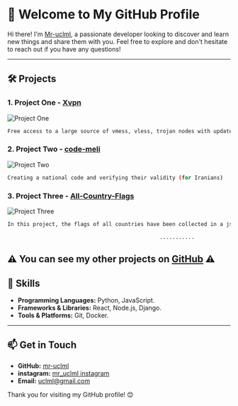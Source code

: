 # 🌟 Welcome to My GitHub Profile
Hi there! I'm [Mr-uclml](https://github.com/mr-uclml), a passionate developer looking to discover and learn new things and share them with you. Feel free to explore and don't hesitate to reach out if you have any questions!

---

## 🛠️ Projects

### 1. Project One - [Xvpn](https://github.com/mr-uclml/xvpn)
![Project One](https://img.freepik.com/fotos-premium/banner-de-protocolo-de-rede-privada-virtual-vpn-seguranca-cibernetica-e-tecnologia-de-conexao-de-privacidade-foto-anonima-do-conceito-de-internet_526934-6406.jpg)

```bash
Free access to a large source of vmess, vless, trojan nodes with updates in seconds
```

### 2. Project Two - [code-meli](https://github.com/mr-uclml/code-meli)
![Project Two](https://images.pond5.com/binary-code-black-and-green-footage-142816019_iconl.jpeg)

```bash
Creating a national code and verifying their validity (for Iranians)
```
### 3. Project Three - [All-Country-Flags](https://github.com/mr-uclml/All-Country-Flags)
![Project Three](https://miro.medium.com/v2/resize:fit:1280/0*4KRrKbRbDC9ofFtc.jpg)

```bash
In this project, the flags of all countries have been collected in a json file and are ready for api
```


```bash
                                                ...........
```
##  ⚠️ You can see my other projects on [GitHub](https://github.com/mr-uclml/) ⚠️


## 🚀 Skills

- **Programming Languages:** Python, JavaScript.
- **Frameworks & Libraries:** React, Node.js, Django.
- **Tools & Platforms:** Git, Docker.

---

## 📫 Get in Touch

- **GitHub:** [mr-uclml](https://github.com/mr-uclml)
- **instagram:** [mr_uclml instagram](https://instagram.com/mr_uclml)
- **Email:** [uclml@gmail.com](mailto:uclml@gmail.com)

Thank you for visiting my GitHub profile! 😊
